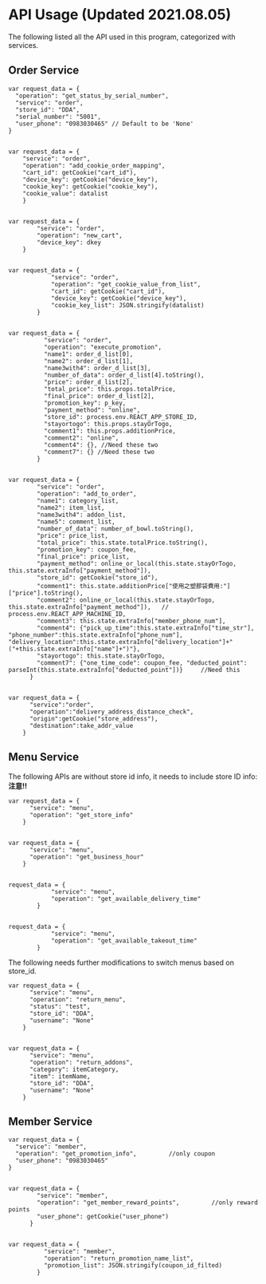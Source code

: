 # API Usage (Updated 2021.08.05)
The following listed all the API used in this program, categorized with services. 

## Order Service

	var request_data = {
	  "operation": "get_status_by_serial_number",
	  "service": "order",
	  "store_id": "DDA",
	  "serial_number": "5001",
	  "user_phone": "0983030465" // Default to be 'None'
	}


	var request_data = {
		"service": "order",
		"operation": "add_cookie_order_mapping",
		"cart_id": getCookie("cart_id"),
		"device_key": getCookie("device_key"),
		"cookie_key": getCookie("cookie_key"),
		"cookie_value": datalist
		}


	var request_data = {
	        "service": "order",
	        "operation": "new_cart",
	        "device_key": dkey
	    }


	var request_data = {
				"service": "order",
				"operation": "get_cookie_value_from_list",
				"cart_id": getCookie("cart_id"),
				"device_key": getCookie("device_key"),
				"cookie_key_list": JSON.stringify(datalist)
			}


	var request_data = {
	          "service": "order",
	          "operation": "execute_promotion",
	          "name1": order_d_list[0],
	          "name2": order_d_list[1],
	          "name3with4": order_d_list[3],
	          "number_of_data": order_d_list[4].toString(),
	          "price": order_d_list[2],
	          "total_price": this.props.totalPrice,
	          "final_price": order_d_list[2],
	          "promotion_key": p_key,
	          "payment_method": "online",
	          "store_id": process.env.REACT_APP_STORE_ID,
	          "stayortogo": this.props.stayOrTogo,
	          "comment1": this.props.additionPrice,
	          "comment2": "online",
	          "comment4": {}, //Need these two
	          "comment7": {} //Need these two
	        }


	var request_data = {
	        "service": "order",
	        "operation": "add_to_order", 
	        "name1": category_list,
	        "name2": item_list,
	        "name3with4": addon_list,
	        "name5": comment_list,
	        "number_of_data": number_of_bowl.toString(), 
	        "price": price_list,
	        "total_price": this.state.totalPrice.toString(),
	        "promotion_key": coupon_fee,
	        "final_price": price_list,
	        "payment_method": online_or_local(this.state.stayOrTogo, this.state.extraInfo["payment_method"]),
	        "store_id": getCookie("store_id"),
	        "comment1": this.state.additionPrice["使用之塑膠袋費用:"]["price"].toString(),
	        "comment2": online_or_local(this.state.stayOrTogo, this.state.extraInfo["payment_method"]),   // process.env.REACT_APP_MACHINE_ID,
	        "comment3": this.state.extraInfo["member_phone_num"],
	        "comment4": {"pick_up_time":this.state.extraInfo["time_str"], "phone_number":this.state.extraInfo["phone_num"], "delivery_location":this.state.extraInfo["delivery_location"]+"("+this.state.extraInfo["name"]+")"},
	        "stayortogo": this.state.stayOrTogo,
	        "comment7": {"one_time_code": coupon_fee, "deducted_point": parseInt(this.state.extraInfo["deducted_point"])}     //Need this
	      }


	var request_data = {
	      "service":"order",
	      "operation":"delivery_address_distance_check",
	      "origin":getCookie("store_address"),
	      "destination":take_addr_value
	    }

## Menu Service
The following APIs are without store id info, it needs to include store ID info:
**注意!!**

	var request_data = {
	      "service": "menu",
	      "operation": "get_store_info"
	    }


	var request_data = {
	      "service": "menu",
	      "operation": "get_business_hour"
	    }


	request_data = {
				"service": "menu",
				"operation": "get_available_delivery_time"
			}


	request_data = {
				"service": "menu",
				"operation": "get_available_takeout_time"
			}

The following needs further modifications to switch menus based on store_id. 

	var request_data = {
	      "service": "menu",
	      "operation": "return_menu", 
	      "status": "test", 
	      "store_id": "DDA",
	      "username": "None"
	    }


	var request_data = {
	      "service": "menu",
	      "operation": "return_addons", 
	      "category": itemCategory, 
	      "item": itemName, 
	      "store_id": "DDA",
	      "username": "None"
	    }

## Member Service

	var request_data = {
      "service": "member",
      "operation": "get_promotion_info",         //only coupon
      "user_phone": "0983030465"
    }


	var request_data = {
	        "service": "member",
	        "operation": "get_member_reward_points",         //only reward points
	        "user_phone": getCookie("user_phone")
	      }


	var request_data = {
	          "service": "member",
	          "operation": "return_promotion_name_list",
	          "promotion_list": JSON.stringify(coupon_id_filted)
	        }